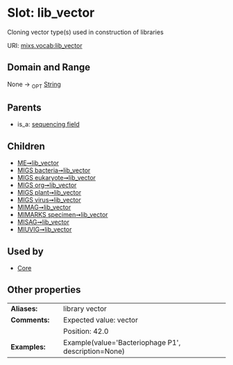 
# Slot: lib_vector


Cloning vector type(s) used in construction of libraries

URI: [mixs.vocab:lib_vector](https://w3id.org/mixs/vocab/lib_vector)


## Domain and Range

None ->  <sub>OPT</sub> [String](types/String.md)

## Parents

 *  is_a: [sequencing field](sequencing_field.md)

## Children

 *  [ME➞lib_vector](ME_lib_vector.md)
 *  [MIGS bacteria➞lib_vector](MIGS_bacteria_lib_vector.md)
 *  [MIGS eukaryote➞lib_vector](MIGS_eukaryote_lib_vector.md)
 *  [MIGS org➞lib_vector](MIGS_org_lib_vector.md)
 *  [MIGS plant➞lib_vector](MIGS_plant_lib_vector.md)
 *  [MIGS virus➞lib_vector](MIGS_virus_lib_vector.md)
 *  [MIMAG➞lib_vector](MIMAG_lib_vector.md)
 *  [MIMARKS specimen➞lib_vector](MIMARKS_specimen_lib_vector.md)
 *  [MISAG➞lib_vector](MISAG_lib_vector.md)
 *  [MIUVIG➞lib_vector](MIUVIG_lib_vector.md)

## Used by

 * [Core](Core.md)

## Other properties

|  |  |  |
| --- | --- | --- |
| **Aliases:** | | library vector |
| **Comments:** | | Expected value: vector |
|  | | Position: 42.0 |
| **Examples:** | | Example(value='Bacteriophage P1', description=None) |

